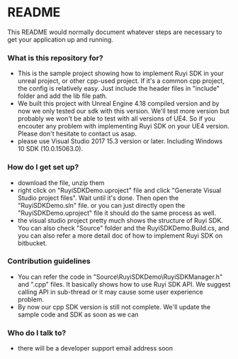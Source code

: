 # README #

This README would normally document whatever steps are necessary to get your application up and running.

### What is this repository for? ###

* This is the sample project showing how to implement Ruyi SDK in your unreal project, or other cpp-used project. If it's a common cpp project, the config is relatively easy. Just include the header files in "include" folder and add the lib file path. 
* We built this project with Unreal Engine 4.18 compiled version and by now we only tested our sdk with this version. We'll test more version but probably we won't be able to test with all versions of UE4. So if you encouter any problem with implementing Ruyi SDK on your UE4 version. Please don't hesitate to contact us asap.
* please use Visual Studio 2017 15.3 version or later. Including Windows 10 SDK (10.0.15063.0).

### How do I get set up? ###

* download the file, unzip them
* right click on "RuyiSDKDemo.uproject" file and click "Generate Visual Studio project files". Wait until it's done. Then open the "RuyiSDKDemo.sln" file.
or you can just directly open the "RuyiSDKDemo.uproject" file it should do the same process as well.
* the visual studio project pretty much shows the structure of Ruyi SDK. You can also check "Source" folder and the RuyiSDKDemo.Build.cs, and you can also refer a more detail doc of how to implement Ruyi SDK on bitbucket. 


### Contribution guidelines ###

* You can refer the code in "Source\RuyiSDKDemo\RuyiSDKManager.h" and ".cpp" files. It basically shows how to use Ruyi SDK API.
We suggest calling API in sub-thread or it may cause some user experience problem.
* By now our cpp SDK version is still not complete. We'll update the sample code and SDK as soon as we can

### Who do I talk to? ###

* there will be a developer support email address soon